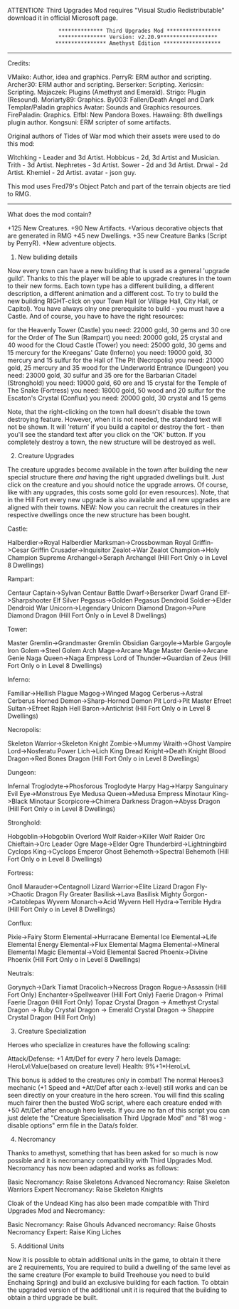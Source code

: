 ATTENTION: Third Upgrades Mod requires "Visual Studio Redistributable" download it in official Microsoft page.


                    ************** Third Upgrades Mod *****************
                    *************** Version: v2.20.9******************
                   **************** Amethyst Edition ******************

--------------------------------------------------------------------------------------------------

Credits:

VMaiko: Author, idea and graphics.
PerryR: ERM author and scripting.
Archer30: ERM author and scripting.
Berserker: Scripting.
Xericsin: Scripting.
Majaczek: Plugins (Amethyst and Emerald).
Strigo: Plugin (Resound).
Moriarty89: Graphics.
By003: Fallen/Death Angel and Dark Templar/Paladin graphics
Avatar: Sounds and Graphics resources.
FirePaladin: Graphics.
ElfbI: New Pandora Boxes.
Hawaiing: 8th dwellings plugin author.
Kongsuni: ERM scripter of some artifacts.

Original authors of Tides of War mod which their assets were used to do this mod:

Witchking - Leader and 3d Artist.
Hobbicus - 2d, 3d Artist and Musician.
Trith - 3d Artist.
Nephretes - 3d Artist.
Sower - 2d and 3d Artist.
Drwal - 2d Artist.
Khemiel - 2d Artist.
avatar - json guy.



This mod uses Fred79's Object Patch and part of the terrain objects are tied to RMG.

------------------------------------------------------------------------------------------------------------

What does the mod contain?

+125 New Creatures.
+90 New Artifacts.
+Various decorative objects that are generated in RMG
+45 new Dwellings.
+35 new Creature Banks (Script by PerryR).
+New adventure objects.




1. New buliding details

Now every town can have a new building that is used as a general 'upgrade guild'. Thanks to this the player will be able to upgrade creatures in the town to their new forms. 
Each town type has a different builiding, a different description, a different animation and a different cost. 
To try to build the new building RIGHT-click on your Town Hall (or Village Hall, City Hall, or Capitol). 
You have always olny one prerequisite to build - you must have a Castle. And of course, you have to have the right resources:

for the Heavenly Tower (Castle) you need:        22000 gold, 30 gems and 30 ore
for the Order of The Sun (Rampart) you need:     20000 gold, 25 crystal and 40 wood
for the Cloud Castle (Tower) you need:           25000 gold, 30 gems and 15 mercury
for the Kreegans' Gate (Inferno) you need:       19000 gold, 30 mercury and 15 sulfur
for the Hall of The Pit (Necropolis) you need:   21000 gold, 25 mercury and 35 wood
for the Underworld Entrance (Dungeon) you need:  23000 gold, 30 sulfur and 35 ore
for the Barbarian Citadel (Stronghold) you need: 19000 gold, 60 ore and 15 crystal
for the Temple of The Snake (Fortress) you need: 18000 gold, 50 wood and 20 sulfur
for the Escaton's Crystal (Conflux) you need:    20000 gold, 30 crystal and 15 gems

Note, that the right-clicking on the town hall doesn't disable the town destroying feature. However, when it is not needed, the standard text will not be shown. 
It will 'return' if you build a capitol or destroy the fort - then you'll see the standard text after you click on the 'OK' button. If you completely destroy a town, the new structure will be destroyed as well.

2. Creature Upgrades

The creature upgrades become available in the town after building the new special structure there *and* having the right upgraded dwellings built. 
Just click on the creature and you should notice the upgrade arrows. Of course, like with any upgrades, this costs some gold (or even resources). 
Note, that in the Hill Fort every  new upgrade is also available and all new upgrades are aligned with their towns.
			 NEW: Now you can recruit the creatures in their respective dwellings once the new structure has been bought.

Castle:

Halberdier->Royal Halberdier
Marksman->Crossbowman
Royal Griffin->Cesar Griffin
Crusader->Inquisitor
Zealot->War Zealot
Champion->Holy Champion
Supreme Archangel->Seraph Archangel (Hill Fort Only o in Level 8 Dwellings)


Rampart:

Centaur Captain->Sylvan Centaur
Battle Dwarf->Berserker Dwarf
Grand Elf->Sharpshooter Elf
Silver Pegasus->Golden Pegasus
Dendroid Soldier->Elder Dendroid
War Unicorn->Legendary Unicorn
Diamond Dragon->Pure Diamond Dragon (Hill Fort Only o in Level 8 Dwellings)	


Tower:

Master Gremlin->Grandmaster Gremlin
Obsidian Gargoyle->Marble Gargoyle
Iron Golem->Steel Golem
Arch Mage->Arcane Mage
Master Genie->Arcane Genie
Naga Queen->Naga Empress
Lord of Thunder->Guardian of Zeus (Hill Fort Only o in Level 8 Dwellings)	


Inferno:

Familiar->Hellish Plague
Magog->Winged Magog
Cerberus->Astral Cerberus
Horned Demon->Sharp-Horned Demon
Pit Lord->Pit Master
Efreet Sultan->Efreet Rajah
Hell Baron->Antichrist (Hill Fort Only o in Level 8 Dwellings)	


Necropolis:

Skeleton Warrior->Skeleton Knight
Zombie->Mummy
Wraith->Ghost
Vampire Lord->Nosferatu
Power Lich->Lich King
Dread Knight->Death Knight
Blood Dragon->Red Bones Dragon (Hill Fort Only o in Level 8 Dwellings)	


Dungeon:

Infernal Troglodyte->Phosforous Troglodyte
Harpy Hag->Harpy Sanguinary
Evil Eye->Monstrous Eye
Medusa Queen->Medusa Empress
Minotaur King->Black Minotaur
Scorpicore->Chimera
Darkness Dragon->Abyss Dragon (Hill Fort Only o in Level 8 Dwellings)	


Stronghold:

Hobgoblin->Hobgoblin Overlord
Wolf Raider->Killer Wolf Raider
Orc Chieftain->Orc Leader
Ogre Mage->Elder Ogre
Thunderbird->Lightningbird
Cyclops King->Cyclops Emperor
Ghost Behemoth->Spectral Behemoth (Hill Fort Only o in Level 8 Dwellings)	


Fortress:

Gnoll Marauder->Centagnoll
Lizard Warrior->Elite Lizard
Dragon Fly->Chaotic Dragon Fly
Greater Basilisk->Lava Basilisk
Mighty Gorgon->Catoblepas
Wyvern Monarch->Acid Wyvern
Hell Hydra->Terrible Hydra (Hill Fort Only o in Level 8 Dwellings)	


Conflux:

Pixie->Fairy
Storm Elemental->Hurracane Elemental
Ice Elemental->Life Elemental
Energy Elemental->Flux Elemental
Magma Elemental->Mineral Elemental
Magic Elemental->Void Elemental
Sacred Phoenix->Divine Phoenix (Hill Fort Only o in Level 8 Dwellings)	


Neutrals:

Gorynych->Dark Tiamat
Dracolich->Necross Dragon
Rogue->Assassin (Hill Fort Only)
Enchanter->Spellweaver (Hill Fort Only)
Faerie Dragon-> Primal Faerie Dragon (Hill Fort Only)
Topaz Crystal Dragon -> Amethyst Crystal Dragon -> Ruby Crystal Dragon -> Emerald Crystal Dragon -> Shappire Crystal Dragon (Hill Fort Only)

3. Creature Specialization

Heroes who specialize in creatures have the following scaling:

Attack/Defense: +1 Att/Def for every 7 hero levels
Damage: HeroLvl:Value(based on creature level)
Health: 9%+1*HeroLvL 

This bonus is added to the creatures only in combat! The normal Heroes3 mechanic (+1 Speed and +Att/Def after each x-level) still works and can be seen directly on your creature in the hero screen.
You will find this scaling much fairer then the busted WoG script, where each creature ended with +50 Att/Def after enough hero levels. 
If you are no fan of this script you can just delete the "Creature Specialisation Third Upgrade Mod" and "81 wog - disable options" erm file in the Data/s folder. 

4. Necromancy

Thanks to amethyst, something that has been asked for so much is now possible and it is necromancy compatibility with Third Upgrades Mod.
Necromancy has now been adapted and works as follows:

Basic Necromancy: Raise Skeletons
Advanced Necromancy: Raise Skeleton Warriors
Expert Necromancy: Raise Skeleton Knights

Cloak of the Undead King has also been made compatible with Third Upgrades Mod and Necromancy:

Basic Necromancy: Raise Ghouls
Advanced necromancy: Raise Ghosts
Necromancy Expert: Raise King Liches

5. Additional Units

Now it is possible to obtain additional units in the game, to obtain it there are 2 requirements, 
You are required to build a dwelling of the same level as the same creature (For example to build Treehouse you need to build Enchaing Spring) and build an exclusive building for each faction.
To obtain the upgraded version of the additional unit it is required that the building to obtain a third upgrade be built.